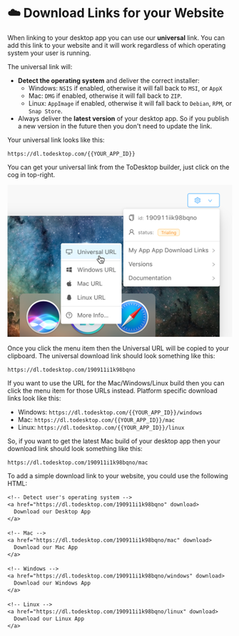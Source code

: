 # ☁️ Download Links for your Website

When linking to your desktop app you can use our **universal** link. You can add this link to your website and it will work regardless of which operating system your user is running.

The universal link will:

* **Detect the operating system** and deliver the correct installer:
  * Windows: `NSIS` if enabled, otherwise it will fall back to `MSI`, or `AppX`
  * Mac: `DMG` if enabled, otherwise it will fall back to `ZIP`.
  * Linux: `AppImage` if enabled, otherwise it will fall back to `Debian`, `RPM`, or `Snap Store`.
* Always deliver the **latest version** of your desktop app.  So if you publish a new version in the future then you don't need to update the link.

Your universal link looks like this:

```text
https://dl.todesktop.com/{{YOUR_APP_ID}}
```

You can get your universal link from the ToDesktop builder, just click on the cog in top-right.

![](../.gitbook/assets/copy-universal-link-to-clipboard.png)

Once you click the menu item then the Universal URL will be copied to your clipboard. The universal download link should look something like this:

```text
https://dl.todesktop.com/190911i1k98bqno
```

If you want to use the URL for the Mac/Windows/Linux build then you can click the menu item for those URLs instead. Platform specific download links look like this:

* Windows: `https://dl.todesktop.com/{{YOUR_APP_ID}}/windows`
* Mac: `https://dl.todesktop.com/{{YOUR_APP_ID}}/mac`
* Linux: `https://dl.todesktop.com/{{YOUR_APP_ID}}/linux`

So, if you want to get the latest Mac build of your desktop app then your download link should look something like this:

```text
https://dl.todesktop.com/190911i1k98bqno/mac
```

To add a simple download link to your website, you could use the following HTML:

```markup
<!-- Detect user's operating system -->
<a href="https://dl.todesktop.com/190911i1k98bqno" download>
  Download our Desktop App
</a>

<!-- Mac -->
<a href="https://dl.todesktop.com/190911i1k98bqno/mac" download>
  Download our Mac App
</a>

<!-- Windows -->
<a href="https://dl.todesktop.com/190911i1k98bqno/windows" download>
  Download our Windows App
</a>

<!-- Linux -->
<a href="https://dl.todesktop.com/190911i1k98bqno/linux" download>
  Download our Linux App
</a>
```

